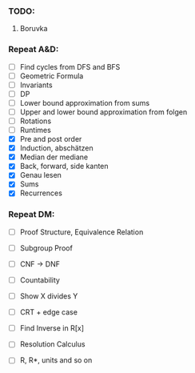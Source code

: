  ### TODO: 
1. Boruvka



### Repeat A&D:
- [ ] Find cycles from DFS and BFS
- [ ] Geometric Formula
- [ ] Invariants
- [ ] DP
- [ ] Lower bound approximation from sums
- [ ] Upper and lower bound approximation from folgen
- [ ] Rotations
- [ ] Runtimes
- [X] Pre and post order
- [X] Induction, abschätzen
- [X] Median der mediane
- [X] Back, forward, side kanten
- [X] Genau lesen
- [X] Sums
- [X] Recurrences

### Repeat DM:
- [ ] Proof Structure, Equivalence Relation
- [ ] Subgroup Proof
- [ ] CNF -> DNF
- [ ] Countability
- [ ] Show X divides Y
- [ ] CRT + edge case
- [ ] Find Inverse in R[x]
- [ ] Resolution Calculus
- [ ] R, R*, units and so on

